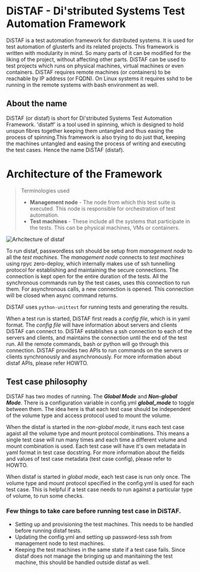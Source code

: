 DiSTAF - Di'stributed Systems Test Automation Framework
========================================================

DiSTAF is a test automation framework for distributed systems. It is used for test automation of glusterfs and its related projects. This framework is written with modularity in mind. So many parts of it can be modified for the liking of the project, without affecting other parts. DiSTAF can be used to test projects which runs on physical machines, virtual machines or even containers. DiSTAF  requires remote machines (or containers) to be reachable by IP address (or FQDN). On Linux systems it requires sshd to be running in the remote systems with bash environment as well.


## About the name
DiSTAF (or distaf) is short for Di'stributed Systems Test Automation Framework.
'distaff' is a tool used in spinning, which is designed to hold unspun fibres together keeping them untangled and thus easing the process of spinning.This framework is also trying to do just that, keeping the machines untangled and easing the process of writing and executing the test cases. Hence the name DiSTAF (distaf).

Architecture of the Framework
==============================

> Terminologies used
>* **Management node** - The node from which this test suite is executed. This node is responsible for orchestration of test automation.
>* **Test machines** - These include all the systems that participate in the tests. This can be physical machines, VMs or containers.

![Arhcitecture of distaf](docs/images/distaf_acrhitecture.jpg)

To run distaf, passwordless ssh should be setup from *management node* to all the *test machines*. The *management node* connects to *test machines* using rpyc zero-deploy, which internally makes use of ssh tunnelling protocol for establishing and maintaining the secure connections. The connection is kept open for the entire duration of the tests. All the synchronous commands run by the test cases, uses this connection to run them. For asynchronous calls, a new connection is opened. This connection will be closed when async command returns.

DiSTAF uses `python-unittest` for running tests and generating the results.

When a test run is started, DiSTAF first reads a *config file*, which is in yaml format.
The *config file* will have information about servers and clients DiSTAF can connect to.
DiSTAF establishes a ssh connection to each of the servers and clients,
and maintains the connection until the end of the test run.
All the remote commands, bash or python will go through this connection.
DiSTAF provides two APIs to run commands on the servers or clients synchronously and asynchronously.
For more information about distaf APIs, please refer HOWTO.

## Test case philosophy

DiSTAF has two modes of running. The ***Global Mode*** and ***Non-global Mode***. There is a configuration variable in config.yml ***global_mode*** to toggle between them. The idea here is that each test case should be independent of the volume type and access protocol used to mount the volume.

When the distaf is started in the *non-global mode*,
it runs each test case agaist all the volume type and mount protocol combinations.
This means a single test case will run many times and each time a different volume and mount combination is used.
Each test case will have it's own metadata in yaml format in test case docstring.
For more information about the fields and values of test case metadata (test case config), please refer to HOWTO.

When distaf is started in *global mode*, each test case is run only once.
The volume type and mount protocol specified in the config.yml is used for each test case.
This is helpful if a test case needs to run against a particular type of volume, to run some checks.

### Few things to take care before running test case in DiSTAF.
* Setting up and provisioning the test machines. This needs to be handled before running distaf tests.
* Updating the config.yml and setting up password-less ssh from management node to test machines.
* Keeping the test machines in the same state if a test case fails. Since distaf does not manage the bringing up and manitaining the test machine, this should be handled outside distaf as well.
